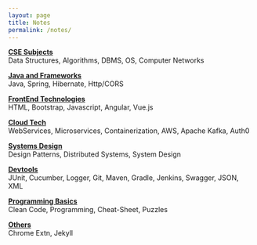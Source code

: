 ```yaml
---
layout: page
title: Notes
permalink: /notes/
---
```


[**CSE Subjects**](/cse)  
Data Structures, Algorithms, DBMS, OS, Computer Networks

[**Java and Frameworks**](/java)  
Java, Spring, Hibernate, Http/CORS

[**FrontEnd Technologies**](/front-end)  
HTML, Bootstrap, Javascript, Angular, Vue.js

[**Cloud Tech**](/cloud)  
WebServices, Microservices, Containerization, AWS, Apache Kafka, Auth0

[**Systems Design**](/systems)  
Design Patterns, Distributed Systems, System Design

[**Devtools**](/devtools)  
JUnit, Cucumber, Logger, Git, Maven, Gradle, Jenkins, Swagger, JSON, XML

[**Programming Basics**](/programming)  
Clean Code, Programming, Cheat-Sheet, Puzzles

[**Others**](/others)  
Chrome Extn, Jekyll
